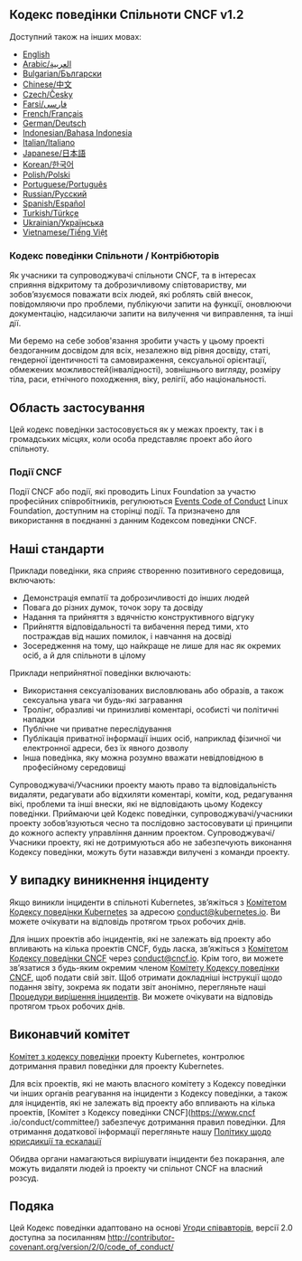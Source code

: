Кодекс поведінки Спільноти CNCF v1.2
------------------------------------

Доступний також на інших мовах:
- [English](../code-of-conduct.md)
- [Arabic/العربية](ar.md)
- [Bulgarian/Български](bg.md)
- [Chinese/中文](zh.md)
- [Czech/Česky](cs.md)
- [Farsi/فارسی](fa.md)
- [French/Français](fr.md)
- [German/Deutsch](de.md)
- [Indonesian/Bahasa Indonesia](id.md)
- [Italian/Italiano](it.md)
- [Japanese/日本語](jp.md)
- [Korean/한국어](ko.md)
- [Polish/Polski](pl.md)
- [Portuguese/Português](pt.md)
- [Russian/Русский](ru.md)
- [Spanish/Español](es.md)
- [Turkish/Türkçe](tr.md)
- [Ukrainian/Українська](uk.md)
- [Vietnamese/Tiếng Việt](vi.md)

### Кодекс поведінки Спільноти / Контрібюторів

Як учасники та супроводжувачі спільноти CNCF, та в інтересах сприяння відкритому та доброзичливому співтовариству,
ми зобов’язуємося поважати всіх людей, які роблять свій внесок,
повідомляючи про проблеми, публікуючи запити на функції,
оновлюючи документацію, надсилаючи запити на вилучення чи виправлення, та інші дії.

Ми беремо на себе зобов'язання зробити участь у цьому проекті бездоганним досвідом для всіх, незалежно від рівня досвіду, статі, гендерної ідентичності та самовираження, сексуальної орієнтації, обмежених можливостей(інвалідності), зовнішнього вигляду, розміру тіла, раси, етнічного походження, віку, релігії, або національності.

## Область застосування

Цей кодекс поведінки застосовується як у межах проекту, так і в громадських місцях, коли особа представляє проект або його спільноту.

### Події CNCF

Події CNCF або події, які проводить Linux Foundation за участю професійних співробітників, регулюються [Events Code of Conduct](https://events.linuxfoundation.org/code-of-conduct/) Linux Foundation, доступним на сторінці події. Та призначено для використання в поєднанні з данним Кодексом поведінки CNCF.

## Наші стандарти

Приклади поведінки, яка сприяє створенню позитивного середовища, включають:

* Демонстрація емпатії та доброзичливості до інших людей
* Повага до різних думок, точок зору та досвіду
* Надання та прийняття з вдячністю конструктивного відгуку
* Прийняття відповідальності та вибачення перед тими,
  хто постраждав від наших помилок, і навчання на досвіді
* Зосередження на тому, що найкраще не лише для нас як окремих осіб,
  а й для спільноти в цілому

Приклади неприйнятної поведінки включають:

* Використання сексуалізованих висловлювань або образів,
  а також сексуальна увага чи будь-які загравання
* Тролінг, образливі чи принизливі коментарі, особисті чи політичні нападки
* Публічне чи приватне переслідування
* Публікація приватної інформації інших осіб,
  наприклад фізичної чи електронної адреси, без їх явного дозволу
* Інша поведінка, яку можна розумно вважати невідповідною в професійному середовищі

Супроводжувачі/Учасники проекту мають право та відповідальність видаляти, редагувати або відхиляти коментарі, коміти, код, редагування вікі, проблеми та інші внески, які не відповідають цьому Кодексу поведінки.
Приймаючи цей Кодекс поведінки, супроводжувачі/учасники проекту зобов’язуються чесно та послідовно застосовувати ці принципи до кожного аспекту управління данним проектом.
Супроводжувачі/Учасники проекту, які не дотримуються або не забезпечують виконання Кодексу поведінки, можуть бути назавжди вилучені з команди проекту.

## У випадку виникнення інциденту

Якщо виникли інциденти в спільноті Kubernetes, зв’яжіться з [Комітетом Кодексу поведінки Kubernetes](https://git.k8s.io/community/committee-code-of-conduct) за адресою <conduct@kubernetes.io>. Ви можете очікувати на відповідь протягом трьох робочих днів.

Для інших проектів або інцидентів, які не залежать від проекту або впливають на кілька проектів CNCF, будь ласка, зв’яжіться з [Комітетом Кодексу поведінки CNCF](https://www.cncf.io/conduct/committee/) через <conduct@cncf.io>. Крім того, ви можете зв’язатися з будь-яким окремим членом [Комітету Кодексу поведінки CNCF](https://www.cncf.io/conduct/committee/), щоб подати свій звіт. Щоб отримати докладніші інструкції щодо подання звіту, зокрема як подати звіт анонімно, перегляньте наші [Процедури вирішення інцидентів](https://www.cncf.io/conduct/procedures/). Ви можете очікувати на відповідь протягом трьох робочих днів.

## Виконавчий комітет

[Комітет з кодексу поведінки](https://github.com/kubernetes/community/tree/master/committee-code-of-conduct) проекту Kubernetes, контролює дотримання правил поведінки для проекту Kubernetes.

Для всіх проектів, які не мають власного комітету з Кодексу поведінки чи інших органів реагування на інциденти з Кодексу поведінки,
а також для інцидентів, які не залежать від проекту або впливають на кілька проектів,
[Комітет з Кодексу поведінки CNCF](https://www.cncf .io/conduct/committee/) забезпечує дотримання правил поведінки.
Для отримання додаткової інформації перегляньте нашу [Політику щодо юрисдикції та ескалації](https://www.cncf.io/conduct/jurisdiction/)

Обидва органи намагаються вирішувати інциденти без покарання, але можуть видаляти людей із проекту чи спільнот CNCF на власний розсуд.

## Подяка

Цей Кодекс поведінки адаптовано на основі [Угоди співавторів](http://contributor-covenant.org), версії 2.0 доступна за посиланням http://contributor-covenant.org/version/2/0/code_of_conduct/
